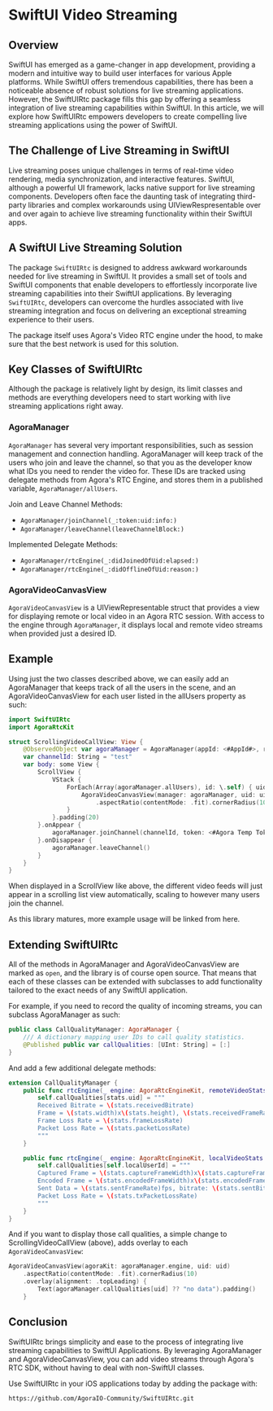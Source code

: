 # SwiftUI Video Streaming

## Overview

SwiftUI has emerged as a game-changer in app development, providing a modern and intuitive way to build user interfaces for various Apple platforms. While SwiftUI offers tremendous capabilities, there has been a noticeable absence of robust solutions for live streaming applications. However, the SwiftUIRtc package fills this gap by offering a seamless integration of live streaming capabilities within SwiftUI. In this article, we will explore how SwiftUIRtc empowers developers to create compelling live streaming applications using the power of SwiftUI.

## The Challenge of Live Streaming in SwiftUI

Live streaming poses unique challenges in terms of real-time video rendering, media synchronization, and interactive features. SwiftUI, although a powerful UI framework, lacks native support for live streaming components. Developers often face the daunting task of integrating third-party libraries and complex workarounds using UIViewRespresentable over and over again to achieve live streaming functionality within their SwiftUI apps.

## A SwiftUI Live Streaming Solution

The package `SwiftUIRtc` is designed to address awkward workarounds needed for live streaming in SwiftUI. It provides a small set of tools and SwiftUI components that enable developers to effortlessly incorporate live streaming capabilities into their SwiftUI applications. By leveraging ``SwiftUIRtc``, developers can overcome the hurdles associated with live streaming integration and focus on delivering an exceptional streaming experience to their users.

The package itself uses Agora's Video RTC engine under the hood, to make sure that the best network is used for this solution.

## Key Classes of SwiftUIRtc

Although the package is relatively light by design, its limit classes and methods are everything developers need to start working with live streaming applications right away.

### AgoraManager

``AgoraManager`` has several very important responsibilities, such as session management and connection handling. AgoraManager will keep track of the users who join and leave the channel, so that you as the developer know what IDs you need to render the video for. These IDs are tracked using delegate methods from Agora's RTC Engine, and stores them in a published variable, ``AgoraManager/allUsers``.

Join and Leave Channel Methods:

- ``AgoraManager/joinChannel(_:token:uid:info:)``
- ``AgoraManager/leaveChannel(leaveChannelBlock:)``

Implemented Delegate Methods:

- ``AgoraManager/rtcEngine(_:didJoinedOfUid:elapsed:)``
- ``AgoraManager/rtcEngine(_:didOfflineOfUid:reason:)``

### AgoraVideoCanvasView

``AgoraVideoCanvasView`` is a UIViewRepresentable struct that provides a view for displaying remote or local video in an Agora RTC session. With access to the engine through ``AgoraManager``, it displays local and remote video streams when provided just a desired ID.

## Example

Using just the two classes described above, we can easily add an AgoraManager that keeps track of all the users in the scene, and an AgoraVideoCanvasView for each user listed in the allUsers property as such: 

```swift
import SwiftUIRtc
import AgoraRtcKit

struct ScrollingVideoCallView: View {
    @ObservedObject var agoraManager = AgoraManager(appId: <#AppId#>, role: .broadcaster)
    var channelId: String = "test"
    var body: some View {
        ScrollView {
            VStack {
                ForEach(Array(agoraManager.allUsers), id: \.self) { uid in
                    AgoraVideoCanvasView(manager: agoraManager, uid: uid)
                        .aspectRatio(contentMode: .fit).cornerRadius(10)
                }
            }.padding(20)
        }.onAppear {
            agoraManager.joinChannel(channelId, token: <#Agora Temp Token#>)
        }.onDisappear {
            agoraManager.leaveChannel()
        }
    }
}
```

When displayed in a ScrollView like above, the different video feeds will just appear in a scrolling list view automatically, scaling to however many users join the channel.

As this library matures, more example usage will be linked from here.

## Extending SwiftUIRtc

All of the methods in AgoraManager and AgoraVideoCanvasView are marked as `open`, and the library is of course open source. That means that each of these classes can be extended with subclasses to add functionality tailored to the exact needs of any SwiftUI application.

For example, if you need to record the quality of incoming streams, you can subclass AgoraManager as such:

```swift
public class CallQualityManager: AgoraManager {
    /// A dictionary mapping user IDs to call quality statistics.
    @Published public var callQualities: [UInt: String] = [:]
}
```

And add a few additional delegate methods:

```swift
extension CallQualityManager {
    public func rtcEngine(_ engine: AgoraRtcEngineKit, remoteVideoStats stats: AgoraRtcRemoteVideoStats) {
        self.callQualities[stats.uid] = """
        Received Bitrate = \(stats.receivedBitrate)
        Frame = \(stats.width)x\(stats.height), \(stats.receivedFrameRate)fps
        Frame Loss Rate = \(stats.frameLossRate)
        Packet Loss Rate = \(stats.packetLossRate)
        """
    }

    public func rtcEngine(_ engine: AgoraRtcEngineKit, localVideoStats stats: AgoraRtcLocalVideoStats, sourceType: AgoraVideoSourceType) {
        self.callQualities[self.localUserId] = """
        Captured Frame = \(stats.captureFrameWidth)x\(stats.captureFrameHeight), \(stats.captureFrameRate)fps
        Encoded Frame = \(stats.encodedFrameWidth)x\(stats.encodedFrameHeight), \(stats.encoderOutputFrameRate)fps
        Sent Data = \(stats.sentFrameRate)fps, bitrate: \(stats.sentBitrate)
        Packet Loss Rate = \(stats.txPacketLossRate)
        """
    }
}
```

And if you want to display those call qualities, a simple change to ScrollingVideoCallView (above), adds overlay to each ``AgoraVideoCanvasView``:

```swift
AgoraVideoCanvasView(agoraKit: agoraManager.engine, uid: uid)
    .aspectRatio(contentMode: .fit).cornerRadius(10)
    .overlay(alignment: .topLeading) {
        Text(agoraManager.callQualities[uid] ?? "no data").padding()
    }
```

## Conclusion

SwiftUIRtc brings simplicity and ease to the process of integrating live streaming capabilities to SwiftUI Applications. By leveraging AgoraManager and AgoraVideoCanvasView, you can add video streams through Agora's RTC SDK, without having to deal with non-SwiftUI classes.

Use SwiftUIRtc in your iOS applications today by adding the package with:

```txt
https://github.com/AgoraIO-Community/SwiftUIRtc.git
```
